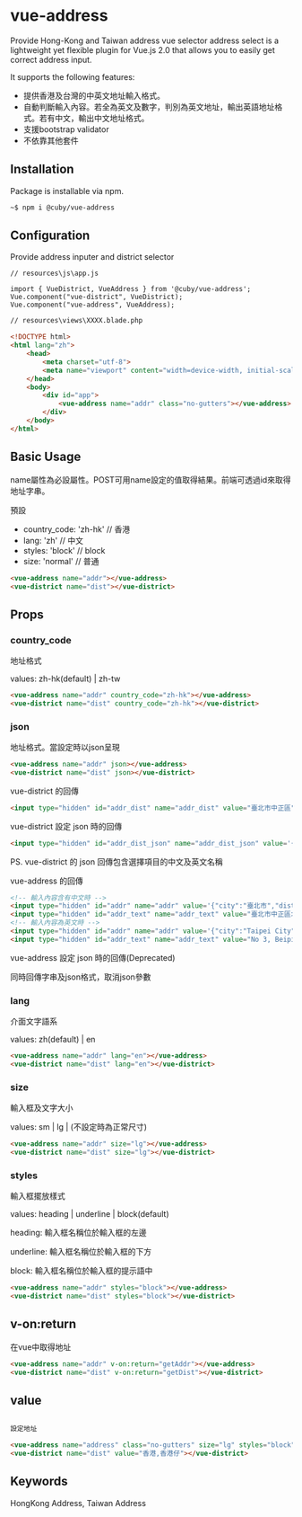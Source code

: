 # vue-address

Provide Hong-Kong and Taiwan address vue selector address select is a lightweight yet flexible plugin for Vue.js 2.0 that allows you to easily get correct address input.

It supports the following features:

- 提供香港及台灣的中英文地址輸入格式。
- 自動判斷輸入內容。若全為英文及數字，判別為英文地址，輸出英語地址格式。若有中文，輸出中文地址格式。
- 支援bootstrap validator
- 不依靠其他套件

## Installation

Package is installable via npm.

```bash
~$ npm i @cuby/vue-address
```

## Configuration

Provide address inputer and district selector

```scripts
// resources\js\app.js

import { VueDistrict, VueAddress } from '@cuby/vue-address';
Vue.component("vue-district", VueDistrict);
Vue.component("vue-address", VueAddress);
```

```html
// resources\views\XXXX.blade.php

<!DOCTYPE html>
<html lang="zh">
    <head>
        <meta charset="utf-8">
        <meta name="viewport" content="width=device-width, initial-scale=1">
    </head>
    <body>
        <div id="app">
            <vue-address name="addr" class="no-gutters"></vue-address>
        </div>
    </body>
</html>
```

## Basic Usage

name屬性為必設屬性。POST可用name設定的值取得結果。前端可透過id來取得地址字串。

預設

- country_code: 'zh-hk'  // 香港
- lang: 'zh'            // 中文
- styles: 'block'       // block
- size: 'normal'        // 普通

```html
<vue-address name="addr"></vue-address>
<vue-district name="dist"></vue-district>
```

## Props

### country_code

地址格式

values: zh-hk(default) | zh-tw

```html
<vue-address name="addr" country_code="zh-hk"></vue-address>
<vue-district name="dist" country_code="zh-hk"></vue-district>
```

### json

地址格式。當設定時以json呈現

```html
<vue-address name="addr" json></vue-address>
<vue-district name="dist" json></vue-district>
```

vue-district 的回傳

```html
<input type="hidden" id="addr_dist" name="addr_dist" value="臺北市中正區">
```

vue-district 設定 json 時的回傳

```html
<input type="hidden" id="addr_dist_json" name="addr_dist_json" value='{"zh":{"city":"臺北市","dist":"中正區"},"en":{"city":"Taipei City","dist":"Zhongzheng Dist."}}'>
```

PS. vue-district 的 json 回傳包含選擇項目的中文及英文名稱

vue-address 的回傳

```html
<!-- 輸入內容含有中文時 -->
<input type="hidden" id="addr" name="addr" value='{"city":"臺北市","dist":"中正區","street":"北平西路","lane":"","ally":"","no":"3","floor":"","room":""}'>
<input type="hidden" id="addr_text" name="addr_text" value="臺北市中正區北平西路3號">
<!-- 輸入內容為英文時 -->
<input type="hidden" id="addr" name="addr" value='{"city":"Taipei City","dist":"Zhongzheng Dist.","street":"Beiping W. Rd.","lane":"","ally":"","no":"3","floor":"","room":""}'>
<input type="hidden" id="addr_text" name="addr_text" value="No 3, Beiping W Road,Zhongzheng Dist.,Taipei City">
```

vue-address 設定 json 時的回傳(Deprecated)

同時回傳字串及json格式，取消json參數

### lang

介面文字語系

values: zh(default) | en

```html
<vue-address name="addr" lang="en"></vue-address>
<vue-district name="dist" lang="en"></vue-district>
```

### size

輸入框及文字大小

values: sm | lg | (不設定時為正常尺寸)

```html
<vue-address name="addr" size="lg"></vue-address>
<vue-district name="dist" size="lg"></vue-district>
```

### styles

輸入框擺放樣式

values: heading | underline | block(default)

heading: 輸入框名稱位於輸入框的左邊

underline: 輸入框名稱位於輸入框的下方

block: 輸入框名稱位於輸入框的提示語中

```html
<vue-address name="addr" styles="block"></vue-address>
<vue-district name="dist" styles="block"></vue-district>
```

## v-on:return

在vue中取得地址

```html
<vue-address name="addr" v-on:return="getAddr"></vue-address>
<vue-district name="dist" v-on:return="getDist"></vue-district>
```

## value

```html

設定地址

<vue-address name="address" class="no-gutters" size="lg" styles="block" country_code="zh-tw" json value='{"city":"香港","dist":"香港仔","street":"港灣道12號","building":"灣仔政府大樓","floor":"","block":"","room":""}'></vue-address>
<vue-district name="dist" value="香港,香港仔"></vue-district>
```

## Keywords

HongKong Address, Taiwan Address
